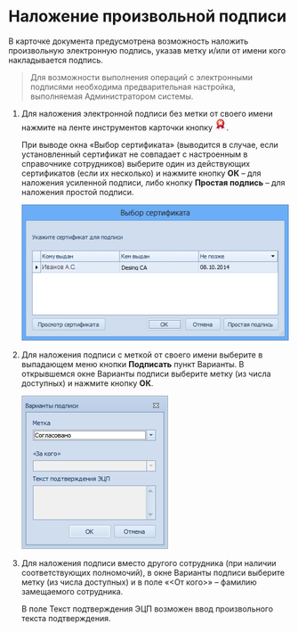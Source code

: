 # Наложение произвольной подписи

В карточке документа предусмотрена возможность наложить произвольную электронную подпись, указав метку и/или от имени кого накладывается подпись.

> Для возможности выполнения операций с электронными подписями необходима предварительная настройка, выполняемая Администратором системы.

1. Для наложения электронной подписи без метки от своего имени нажмите на ленте инструментов карточки кнопку ![](img/Buttons/Log_Sign_1.png).

   При выводе окна «Выбор сертификата» (выводится в случае, если установленный сертификат не совпадает с настроенным в справочнике сотрудников) выберите один из действующих сертификатов (если их несколько) и нажмите кнопку **ОК** – для наложения усиленной подписи, либо кнопку **Простая подпись** – для наложения простой подписи.

   ![Вид окна «Выбор сертификата»](img/Sign_Sertificate.png "Вид окна «Выбор сертификата")

2. Для наложения подписи с меткой от своего имени выберите в выпадающем меню кнопки **Подписать** пункт Варианты. В открывшемся окне Варианты подписи выберите метку (из числа доступных) и нажмите кнопку **ОК**.

   ![Вид окна «Варианты подписи»](img/Sign_Mark.png "Вид окна «Варианты подписи»")

3. Для наложения подписи вместо другого сотрудника (при наличии соответствующих полномочий), в окне Варианты подписи выберите метку (из числа доступных) и в поле «<От кого>» – фамилию замещаемого сотрудника.

   В поле Текст подтверждения ЭЦП возможен ввод произвольного текста подтверждения.